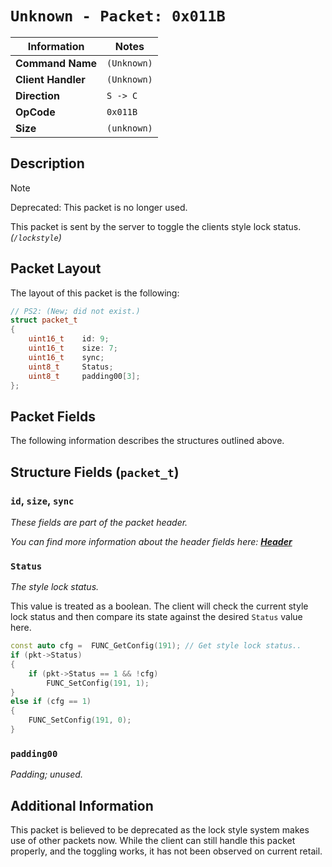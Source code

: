 # `Unknown - Packet: 0x011B`

| Information               | Notes |
|---                        |---    |
| **Command Name**          | `(Unknown)` |
| **Client Handler**        | `(Unknown)` |
| **Direction**             | `S -> C` |
| **OpCode**                | `0x011B` |
| **Size**                  | `(unknown)` |

## Description

> [!NOTE]
> Deprecated: This packet is no longer used.

This packet is sent by the server to toggle the clients style lock status. _(`/lockstyle`)_

## Packet Layout

The layout of this packet is the following:

```cpp
// PS2: (New; did not exist.)
struct packet_t
{
    uint16_t    id: 9;
    uint16_t    size: 7;
    uint16_t    sync;
    uint8_t     Status;
    uint8_t     padding00[3];
};
```

## Packet Fields

The following information describes the structures outlined above.

## Structure Fields (`packet_t`)

### `id`, `size`, `sync`

_These fields are part of the packet header._

_You can find more information about the header fields here: [**Header**](/world/HEADER.md)_

### `Status`

_The style lock status._

This value is treated as a boolean. The client will check the current style lock status and then compare its state against the desired `Status` value here.

```cpp
const auto cfg =  FUNC_GetConfig(191); // Get style lock status..
if (pkt->Status)
{
    if (pkt->Status == 1 && !cfg)
        FUNC_SetConfig(191, 1);
}
else if (cfg == 1)
{
    FUNC_SetConfig(191, 0);
}
```

### `padding00`

_Padding; unused._

## Additional Information

This packet is believed to be deprecated as the lock style system makes use of other packets now. While the client can still handle this packet properly, and the toggling works, it has not been observed on current retail.

